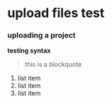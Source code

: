 # upload files test
### uploading a project
**testing syntax**
> this is a blockquote
1. list item
2. list item
3. list item

